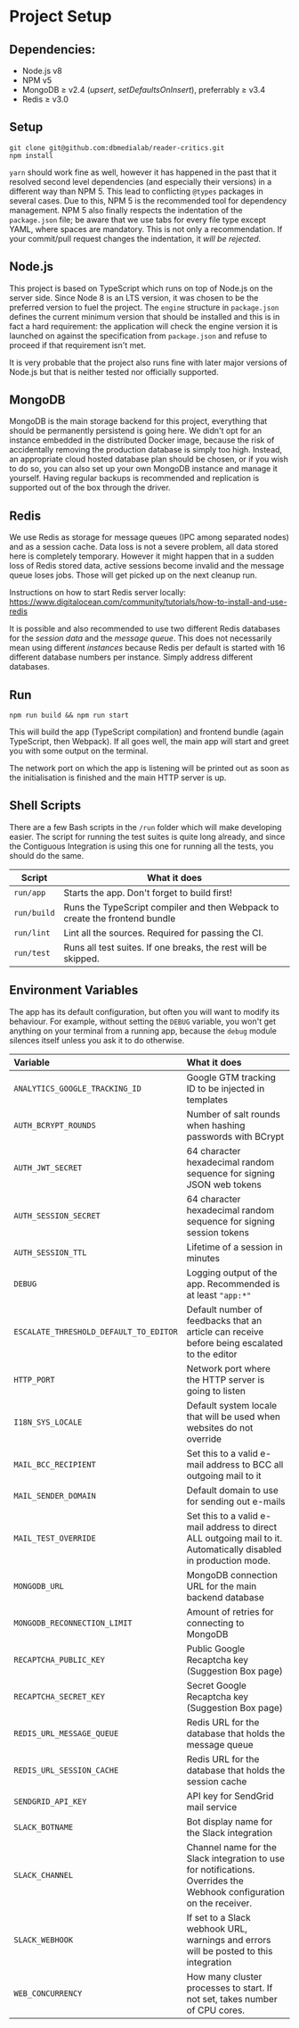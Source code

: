# Project Setup

## Dependencies:
* Node.js v8
* NPM v5
* MongoDB ≥ v2.4 (_upsert_, _setDefaultsOnInsert_), preferrably ≥ v3.4
* Redis ≥ v3.0

## Setup
```
git clone git@github.com:dbmedialab/reader-critics.git
npm install
```
`yarn` should work fine as well, however it has happened in the past that it resolved second level dependencies (and especially their versions) in a different way than NPM 5. This lead to conflicting `@types` packages in several cases. Due to this, NPM 5 is the recommended tool for dependency management.
NPM 5 also finally respects the indentation of the `package.json` file; be aware that we use tabs for every file type except YAML, where spaces are mandatory. This is not only a recommendation. If your commit/pull request changes the indentation, it _will be rejected_.

## Node.js
This project is based on TypeScript which runs on top of Node.js on the server side. Since Node 8 is an LTS version, it was chosen to be the preferred version to fuel the project. The `engine` structure in `package.json` defines the current minimum version that should be installed and this is in fact a hard requirement: the application will check the engine version it is launched on against the specification from `package.json` and refuse to proceed if that requirement isn't met.

It is very probable that the project also runs fine with later major versions of Node.js but that is neither tested nor officially supported.

## MongoDB
MongoDB is the main storage backend for this project, everything that should be permanently persistend is going here. We didn't opt for an instance embedded in the distributed Docker image, because the risk of accidentally removing the production database is simply too high. Instead, an appropriate cloud hosted database plan should be chosen, or if you wish to do so, you can also set up your own MongoDB instance and manage it yourself. Having regular backups is recommended and replication is supported out of the box through the driver.

## Redis
We use Redis as storage for message queues (IPC among separated nodes) and as a session cache. Data loss is not a severe problem, all data stored here is completely temporary. However it might happen that in a sudden loss of Redis stored data, active sessions become invalid and the message queue loses jobs. Those will get picked up on the next cleanup run.

Instructions on how to start Redis server locally: https://www.digitalocean.com/community/tutorials/how-to-install-and-use-redis

It is possible and also recommended to use two different Redis databases for the _session data_ and the _message queue_. This does not necessarily mean using different _instances_ because Redis per default is started with 16 different database numbers per instance. Simply address different databases.

## Run
```
npm run build && npm run start
```
This will build the app (TypeScript compilation) and frontend bundle (again TypeScript, then
Webpack). If all goes well, the main app will start and greet you with some output on the terminal.

The network port on which the app is listening will be printed out as soon as the initialisation
is finished and the main HTTP server is up.

## Shell Scripts
There are a few Bash scripts in the `/run` folder which will make developing easier. The script for running the test suites is quite long already, and since the Contiguous Integration is using this one for running all the tests, you should do the same.

| Script | What it does |
| ------ | ------------ |
| `run/app`   | Starts the app. Don't forget to build first! |
| `run/build` | Runs the TypeScript compiler and then Webpack to create the frontend bundle |
| `run/lint`  | Lint all the sources. Required for passing the CI. |
| `run/test`  | Runs all test suites. If one breaks, the rest will be skipped. |

## Environment Variables
The app has its default configuration, but often you will want to modify its behaviour. For example, without setting the `DEBUG` variable, you won't get anything on your terminal from a running app, because the `debug` module silences itself unless you ask it to do otherwise.

| Variable | What it does |
|:-------- |:------------ |
| `ANALYTICS_GOOGLE_TRACKING_ID` | Google GTM tracking ID to be injected in templates |
| `AUTH_BCRYPT_ROUNDS` | Number of salt rounds when hashing passwords with BCrypt |
| `AUTH_JWT_SECRET` | 64 character hexadecimal random sequence for signing JSON web tokens |
| `AUTH_SESSION_SECRET` | 64 character hexadecimal random sequence for signing session tokens |
| `AUTH_SESSION_TTL` | Lifetime of a session in minutes |
| `DEBUG`  | Logging output of the app. Recommended is at least `"app:*"` |
| `ESCALATE_THRESHOLD_DEFAULT_TO_EDITOR` | Default number of feedbacks that an article can receive before being escalated to the editor |
| `HTTP_PORT` | Network port where the HTTP server is going to listen |
| `I18N_SYS_LOCALE` | Default system locale that will be used when websites do not override |
| `MAIL_BCC_RECIPIENT` | Set this to a valid e-mail address to BCC all outgoing mail to it |
| `MAIL_SENDER_DOMAIN` | Default domain to use for sending out e-mails |
| `MAIL_TEST_OVERRIDE` | Set this to a valid e-mail address to direct ALL outgoing mail to it. Automatically disabled in production mode. |
| `MONGODB_URL` | MongoDB connection URL for the main backend database |
| `MONGODB_RECONNECTION_LIMIT` | Amount of retries for connecting to MongoDB |
| `RECAPTCHA_PUBLIC_KEY` | Public Google Recaptcha key (Suggestion Box page) |
| `RECAPTCHA_SECRET_KEY` | Secret Google Recaptcha key (Suggestion Box page) |
| `REDIS_URL_MESSAGE_QUEUE` | Redis URL for the database that holds the message queue |
| `REDIS_URL_SESSION_CACHE` | Redis URL for the database that holds the session cache |
| `SENDGRID_API_KEY` | API key for SendGrid mail service |
| `SLACK_BOTNAME` | Bot display name for the Slack integration |
| `SLACK_CHANNEL` | Channel name for the Slack integration to use for notifications. Overrides the Webhook configuration on the receiver. |
| `SLACK_WEBHOOK` | If set to a Slack webhook URL, warnings and errors will be posted to this integration |
| `WEB_CONCURRENCY` | How many cluster processes to start. If not set, takes number of CPU cores. |
